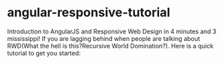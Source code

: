 angular-responsive-tutorial
===========================

Introduction to AngularJS and Responsive Web Design in 4 minutes and 3 mississippi!
If you are lagging behind when people are talking about RWD(What the hell is this?Recursive World Domination?).
Here is a quick tutorial to get you started:

